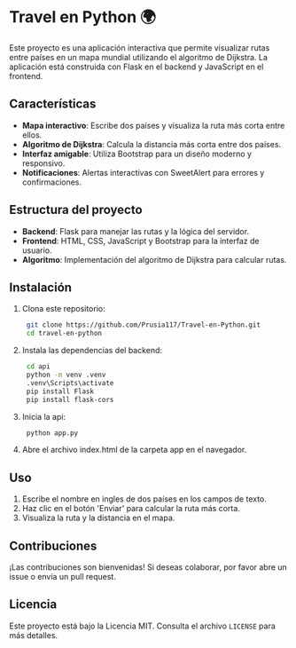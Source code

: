 # Travel en Python 🌍

Este proyecto es una aplicación interactiva que permite visualizar rutas entre países en un mapa mundial utilizando el algoritmo de Dijkstra. La aplicación está construida con Flask en el backend y JavaScript en el frontend.

## Características

- **Mapa interactivo**: Escribe dos países y visualiza la ruta más corta entre ellos.
- **Algoritmo de Dijkstra**: Calcula la distancia más corta entre dos países.
- **Interfaz amigable**: Utiliza Bootstrap para un diseño moderno y responsivo.
- **Notificaciones**: Alertas interactivas con SweetAlert para errores y confirmaciones.

## Estructura del proyecto

- **Backend**: Flask para manejar las rutas y la lógica del servidor.
- **Frontend**: HTML, CSS, JavaScript y Bootstrap para la interfaz de usuario.
- **Algoritmo**: Implementación del algoritmo de Dijkstra para calcular rutas.

## Instalación

1. Clona este repositorio:
   ```bash
    git clone https://github.com/Prusia117/Travel-en-Python.git
    cd travel-en-python
   ```

2. Instala las dependencias del backend:
   ```bash
    cd api
    python -m venv .venv
    .venv\Scripts\activate
    pip install Flask
    pip install flask-cors
   ```

3. Inicia la api:
   ```bash
    python app.py
   ```

4. Abre el archivo index.html de la carpeta app en el navegador.

## Uso

1. Escribe el nombre en ingles de dos países en los campos de texto.
2. Haz clic en el botón 'Enviar' para calcular la ruta más corta.
3. Visualiza la ruta y la distancia en el mapa.

## Contribuciones

¡Las contribuciones son bienvenidas! Si deseas colaborar, por favor abre un issue o envía un pull request.

## Licencia

Este proyecto está bajo la Licencia MIT. Consulta el archivo `LICENSE` para más detalles.

